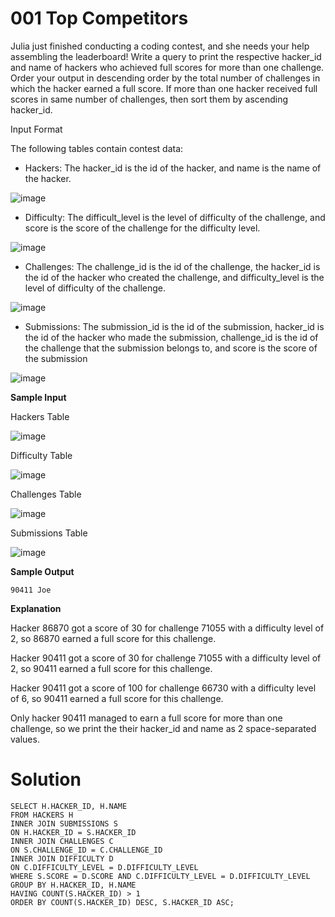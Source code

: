 # 001 Top Competitors

Julia just finished conducting a coding contest, and she needs your help assembling the leaderboard! Write a query to print the respective hacker_id and name of hackers who achieved full scores for more than one challenge. Order your output in descending order by the total number of challenges in which the hacker earned a full score. If more than one hacker received full scores in same number of challenges, then sort them by ascending hacker_id.

Input Format

The following tables contain contest data:

- Hackers: The hacker_id is the id of the hacker, and name is the name of the hacker.

![image](https://github.com/anaswick/my_portfolio/assets/24541471/1a8cd3f8-5c4a-43b1-8fc9-f08fa3c11892)

- Difficulty: The difficult_level is the level of difficulty of the challenge, and score is the score of the challenge for the difficulty level.

![image](https://github.com/anaswick/my_portfolio/assets/24541471/3982a87c-f25e-4ea8-83f3-21688e942c90)

- Challenges: The challenge_id is the id of the challenge, the hacker_id is the id of the hacker who created the challenge, and difficulty_level is the level of difficulty of the challenge.

![image](https://github.com/anaswick/my_portfolio/assets/24541471/882e7df2-19ba-4b3b-b704-ac31a369b171)

- Submissions: The submission_id is the id of the submission, hacker_id is the id of the hacker who made the submission, challenge_id is the id of the challenge that the submission belongs to, and score is the score of the submission

![image](https://github.com/anaswick/my_portfolio/assets/24541471/0eeb52d3-da10-49ac-95a2-76ab926ca510)

**Sample Input**

Hackers Table

![image](https://github.com/anaswick/my_portfolio/assets/24541471/358318b7-fc37-4e1e-b103-bd220660ee46)

Difficulty Table

![image](https://github.com/anaswick/my_portfolio/assets/24541471/4ef28c5d-8d45-4ff7-886e-4cd4a399c323)

Challenges Table

![image](https://github.com/anaswick/my_portfolio/assets/24541471/5d17aaa3-851b-4bf5-9d73-afe90392f312)

Submissions Table

![image](https://github.com/anaswick/my_portfolio/assets/24541471/d02e8588-6748-4636-b959-6686acaa4d81)

**Sample Output**
```
90411 Joe
```

**Explanation**

Hacker 86870 got a score of 30 for challenge 71055 with a difficulty level of 2, so 86870 earned a full score for this challenge.

Hacker 90411 got a score of 30 for challenge 71055 with a difficulty level of 2, so 90411 earned a full score for this challenge.

Hacker 90411 got a score of 100 for challenge 66730 with a difficulty level of 6, so 90411 earned a full score for this challenge.

Only hacker 90411 managed to earn a full score for more than one challenge, so we print the their hacker_id and name as 2 space-separated values.

# Solution

```
SELECT H.HACKER_ID, H.NAME
FROM HACKERS H
INNER JOIN SUBMISSIONS S
ON H.HACKER_ID = S.HACKER_ID
INNER JOIN CHALLENGES C
ON S.CHALLENGE_ID = C.CHALLENGE_ID
INNER JOIN DIFFICULTY D
ON C.DIFFICULTY_LEVEL = D.DIFFICULTY_LEVEL
WHERE S.SCORE = D.SCORE AND C.DIFFICULTY_LEVEL = D.DIFFICULTY_LEVEL
GROUP BY H.HACKER_ID, H.NAME
HAVING COUNT(S.HACKER_ID) > 1
ORDER BY COUNT(S.HACKER_ID) DESC, S.HACKER_ID ASC;
```
